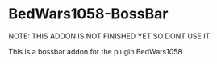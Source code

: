 # BedWars1058-BossBar
NOTE: THIS ADDON IS NOT FINISHED YET SO DONT USE IT


This is a bossbar addon for the plugin BedWars1058
